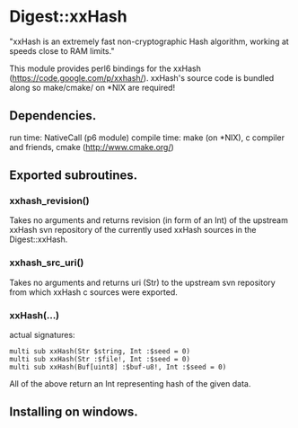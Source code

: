 Digest::xxHash
=============

"xxHash is an extremely fast non-cryptographic Hash algorithm, working at speeds close to RAM limits."

This module provides perl6 bindings for the xxHash (https://code.google.com/p/xxhash/).
xxHash's source code is bundled along so make/cmake/ on *NIX are required!

## Dependencies.

run time: NativeCall (p6 module)
compile time: make (on *NIX), c compiler and friends, cmake (http://www.cmake.org/)

## Exported subroutines.

### xxhash_revision()
Takes no arguments and returns revision (in form of an Int) of the upstream xxHash svn repository of the currently used xxHash sources in the Digest::xxHash.

### xxhash_src_uri()
Takes no arguments and returns uri (Str) to the upstream svn repository from which xxHash c sources were exported.

### xxHash(...)
actual signatures:

    multi sub xxHash(Str $string, Int :$seed = 0)
    multi sub xxHash(Str :$file!, Int :$seed = 0)
    multi sub xxHash(Buf[uint8] :$buf-u8!, Int :$seed = 0)

All of the above return an Int representing hash of the given data.

## Installing on windows.

